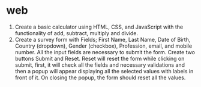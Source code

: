 # web
1. Create a basic calculator using HTML, CSS, and JavaScript with the functionality of add,
subtract, multiply and divide.
2. Create a survey form with Fields; First Name, Last Name, Date of Birth, Country
(dropdown), Gender (checkbox), Profession, email, and mobile number. All the input
fields are necessary to submit the form. Create two buttons Submit and Reset. Reset will
reset the form while clicking on submit, first, it will check all the fields and necessary
validations and then a popup will appear displaying all the selected values with labels in
front of it. On closing the popup, the form should reset all the values.
